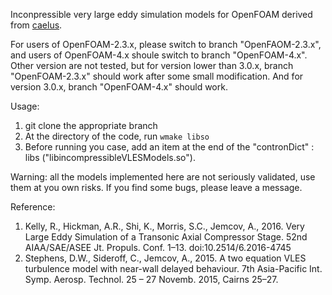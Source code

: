 Inconpressible very large eddy simulation models for OpenFOAM derived from [caelus](https://bitbucket.org/appliedccm/caelus-contributors/src/729b39ba56c8ee99d3feb1929ed5b006a315b466/src/libraries/turbulenceModels/incompressible/VLES/?at=master). 

For users of OpenFOAM-2.3.x, please switch to branch "OpenFAOM-2.3.x", and users of OpenFOAM-4.x shoule switch to branch "OpenFOAM-4.x". Other version are not tested, but for version lower than 3.0.x, branch "OpenFOAM-2.3.x" should work after some small modification. And for version 3.0.x, branch "OpenFOAM-4.x" should work.

Usage:
1. git clone the appropriate branch
2. At the directory of the code, run `wmake libso`
3. Before running you case, add an item at the end of the "contronDict" : libs ("libincompressibleVLESModels.so").

Warning: all the models implemented here are not seriously validated, use them at you own risks. If you find some bugs, please leave a message.  

Reference:
1. Kelly, R., Hickman, A.R., Shi, K., Morris, S.C., Jemcov, A., 2016. Very Large Eddy Simulation of a Transonic Axial Compressor Stage. 52nd AIAA/SAE/ASEE Jt. Propuls. Conf. 1–13. doi:10.2514/6.2016-4745
2. Stephens, D.W., Sideroff, C., Jemcov, A., 2015. A two equation VLES turbulence model with near-wall delayed behaviour. 7th Asia-Pacific Int. Symp. Aerosp. Technol. 25 – 27 Novemb. 2015, Cairns 25–27.

